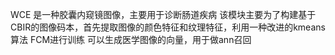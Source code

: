 WCE 是一种胶囊内窥镜图像，主要用于诊断肠道疾病
该模块主要为了构建基于CBIR的图像码本，首先提取图像的颜色特征和纹理特征，利用一种改进的kmeans算法 FCM进行训练
可以生成医学图像的向量，用于做ann召回
